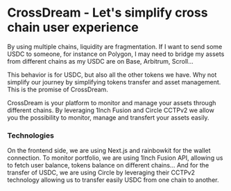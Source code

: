 # CrossDream - Let's simplify cross chain user experience

By using multiple chains, liquidity are fragmentation. If I want to send some USDC to someone, for instance on Polygon, I may need to bridge my assets from different chains as my USDC are on Base, Arbitrum, Scroll...

This behavior is for USDC, but also all the other tokens we have. Why not simplify our journey by simplifying tokens transfer and asset management. This is the promise of CrossDream.

CrossDream is your platform to monitor and manage your assets through different chains. By leveraging 1Inch Fusion and Circle CCTPv2 we allow you the possibility to monitor, manage and transfert your assets easily.

### Technologies

On the frontend side, we are using Next.js and rainbowkit for the wallet connection. To monitor portfolio, we are using 1Inch Fusion API, allowing us to fetch user balance, tokens balance on different chains... And for the transfer of USDC, we are using Circle by leveraging their CCTPv2 technology allowing us to transfer easily USDC from one chain to another.
